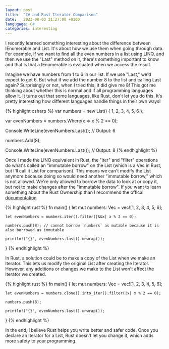 ```yaml
---
layout: post
title:  "C# and Rust Iterator Comparison"
date:   2023-08-03 21:27:00 +0100
langugage: C#
categories: interesting
---
```

I recently learned something interesting about the difference between IEnumerable<T> and List<T>. It's about how we use them when going through data. For example, if we want to find all the even numbers in a list using LINQ, and then we use the "Last" method on it, there's something important to know and that is that a IEnumerable is evaluated when we access the result.

Imagine we have numbers from 1 to 6 in our list. If we use "Last," we'd expect to get 6. But what if we add the number 8 to the list and calling Last again?
Surprisingly or not, when I tried this, it did give me 8! This got me thinking about whether this is normal and if all programming languages allow it.
 It turns out that some languages, like Rust, don't let you do this. It's pretty interesting how different languages handle things in their own ways!


{% highlight csharp %}
var numbers = new List<int>() { 1, 2, 3, 4, 5, 6 };

var evenNumbers = numbers.Where(x => x % 2 == 0);

Console.WriteLine(evenNumbers.Last());
// Output: 6

numbers.Add(8);

Console.WriteLine(evenNumbers.Last());
// Output: 8
{% endhighlight %}

Once I made the LINQ equivalent in Rust, the "iter" and "filter" operations do what's called an "immutable borrow" on the List
(which is a Vec in Rust, but I'll call it List for comparison). This means we can't modify the List anymore because doing so would 
need another "immutable borrow," which is not allowed. We're only allowed to borrow the data to look at or copy it, but not to make changes after the "immutable borrow".
If you want to learn something about the Rust Ownership than I recommend the offical [documentation][rust-docs]

{% highlight rust %}
fn main() {
    let mut numbers: Vec<i32> = vec![1, 2, 3, 4, 5, 6];

    let evenNumbers = numbers.iter().filter(|&&x| x % 2 == 0);

    numbers.push(8); // cannot borrow `numbers` as mutable because it is also borrowed as immutable

    println!("{}", evenNumbers.last().unwrap());
}
{% endhighlight %}


In Rust, a solution could be to make a copy of the List when we make an Iterator. This lets us modify the original List after creating the Iterator. However, any additions or changes we make to the List won't affect the Iterator we created.

{% highlight rust %}
fn main() {
    let mut numbers: Vec<i32> = vec![1, 2, 3, 4, 5, 6];

    let evenNumbers = numbers.clone().into_iter().filter(|x| x % 2 == 0);

    numbers.push(8);

    println!("{}", evenNumbers.last().unwrap());
}
{% endhighlight %}

In the end, I believe Rust helps you write better and safer code. Once you declare an Iterator for a List, Rust doesn't let you change it, which adds more safety to your programming.

[rust-docs]: [https://doc.rust-lang.org/book/ch04-00-understanding-ownership.html]
